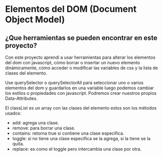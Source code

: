 # Elementos del DOM (Document Object Model)

## ¿Que herramientas se pueden encontrar en este proyecto?

Con este proyecto aprendi a usar herramientas para alterar los elementos del dom con javascript, cómo borrar o insertar un nuevo elemento dinámicamente, cómo acceder o modificar las variables de css y la lista de clases del elemento.

Use querySelector o querySelectorAll para seleccionar uno o varios elementos del dom y guardarlos en una variable luego podemos cambiar los estilos o propiedades con javascript. Podremos crear nuestros propios Data-Attributes.

El classList es un array con las clases del elemento estos son los métodos usados:

- add: agrega una clase.
- remove: para borrar una clase.
- contains: retorna true si contiene una clase específica.
- toggle: si no tiene una clase específica se la agrega, si la tiene se la quita.
- replace: es como el toggle pero intercambia una clase por otra.
